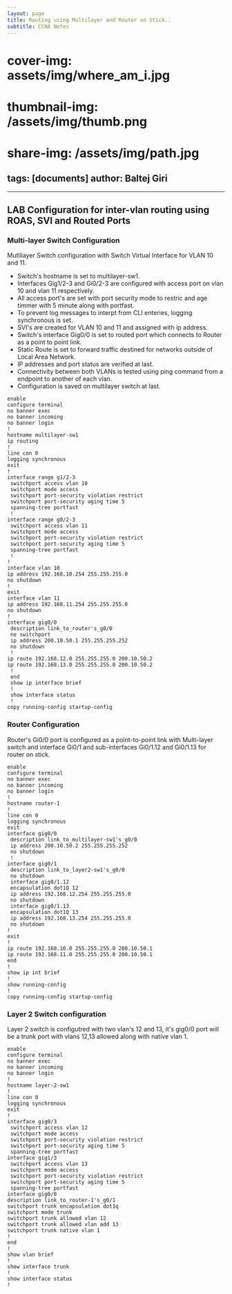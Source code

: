 ```yaml
---
layout: page
title: Routing using Multilayer and Router on Stick..
subtitle: CCNA Notes
---
```

# cover-img: assets/img/where_am_i.jpg
# thumbnail-img: /assets/img/thumb.png
# share-img: /assets/img/path.jpg
tags: [documents]
author: Baltej Giri
---
---

## LAB Configuration for inter-vlan routing using ROAS, SVI and Routed Ports

### Multi-layer Switch Configuration 
Mutlilayer Switch configuration with Switch Virtual Interface for VLAN 10 and 11.

- Switch's hostname is set to multilayer-sw1.
- Interfaces Gig1/2-3 and Gi0/2-3 are configured with access port on vlan 10 and vlan 11 respectively.
- All access port's are set with port security mode to restric and age timmer with 5 minute along with portfast.
- To prevent log messages to interpt from CLI enteries, logging synchronous is set.
- SVI's are created for VLAN 10 and 11 and assigned with ip address.
- Switch's interface Gig0/0 is set to routed port which connects to Router as a point to point link.
- Static Route is set to forward traffic destined for networks outside of Local Area Network.
- IP addresses and port status are verified at last.
- Connectivity between both VLANs is tested using ping command from a endpoint to another of each vlan.
- Configuration is saved on multilayer switch at last.
```
enable
configure terminal
no banner exec
no banner incoming
no banner login
!
hostname multilayer-sw1
ip routing
!
line con 0
logging synchronous
exit
!
interface range g1/2-3
 switchport access vlan 10
 switchport mode access
 switchport port-security violation restrict
 switchport port-security aging time 5
 spanning-tree portfast
 !
interface range g0/2-3
 switchport access vlan 11
 switchport mode access
 switchport port-security violation restrict
 switchport port-security aging time 5
 spanning-tree portfast
 !
!
interface vlan 10
ip address 192.168.10.254 255.255.255.0
no shutdown
!
exit
interface vlan 11
ip address 192.168.11.254 255.255.255.0
no shutdown
!
interface gig0/0
 description link_to_router's_g0/0
 no switchport
 ip address 200.10.50.1 255.255.255.252
 no shutdown
 !
ip route 192.168.12.0 255.255.255.0 200.10.50.2
ip route 192.168.13.0 255.255.255.0 200.10.50.2
 !
 end
 show ip interface brief
 !
 show interface status
 !
copy running-config startup-config

```
### Router Configuration
Router's Gi0/0 port is configured as a point-to-point link with Multi-layer switch and interface Gi0/1 and sub-interfaces Gi0/1.12 and Gi0/1.13 for router on stick.

```
enable
configure terminal
no banner exec
no banner incoming
no banner login
!
hostname router-1
!
line con 0
logging synchronous
exit
interface gig0/0
 description link_to_multilayer-sw1's_g0/0
 ip address 200.10.50.2 255.255.255.252
 no shutdown
 !
interface gig0/1
 description link_to_layer2-sw1's_g0/0
 no shutdown
 interface gig0/1.12
 encapsulation dot1Q 12
 ip address 192.168.12.254 255.255.255.0
 no shutdown
 interface gig0/1.13
 encapsulation dot1Q 13
 ip address 192.168.13.254 255.255.255.0
 no shutdown
!
exit
!
ip route 192.168.10.0 255.255.255.0 200.10.50.1
ip route 192.168.11.0 255.255.255.0 200.10.50.1
end
!
show ip int brief
!
show running-config
!
copy running-config startup-config
```

### Layer 2 Switch configuration
Layer 2 switch is configutred with two vlan's 12 and 13, it's gig0/0 port will be a trunk port with vlans 12,13 allowed along with native vlan 1.

```
enable
configure terminal
no banner exec
no banner incoming
no banner login
!
hostname layer-2-sw1
!
line con 0
logging synchronous
exit
!
interface gig0/3
 switchport access vlan 12
 switchport mode access
 switchport port-security violation restrict
 switchport port-security aging time 5
 spanning-tree portfast
interface gig1/3
 switchport access vlan 13
 switchport mode access
 switchport port-security violation restrict
 switchport port-security aging time 5
 spanning-tree portfast
interface gig0/0
description link_to_router-1's_g0/1
switchport trunk encapsulation dot1q
switchport mode trunk
switchport trunk allowed vlan 12
switchport trunk allowed vlan add 13
switchport trunk native vlan 1
!
end
!
show vlan brief
!
show interface trunk
!
show interface status
!

```
